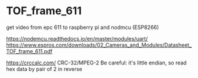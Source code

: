 # TOF_frame_611
get video from epc 611 to raspberry pi and nodmcu (ESP8266)

https://nodemcu.readthedocs.io/en/master/modules/uart/
https://www.espros.com/downloads/02_Cameras_and_Modules/Datasheet_TOF_frame_611.pdf

https://crccalc.com/
CRC-32/MPEG-2
Be careful: it's little endian, so read hex data by pair of 2 in reverse
